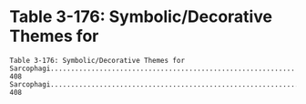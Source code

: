 # Table 3-176: Symbolic/Decorative Themes for

```
Table 3-176: Symbolic/Decorative Themes for
Sarcophagi............................................................ 408
Sarcophagi..................................................................... 408

```
